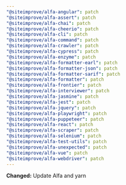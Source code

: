 ```yaml
---
"@siteimprove/alfa-angular": patch
"@siteimprove/alfa-assert": patch
"@siteimprove/alfa-chai": patch
"@siteimprove/alfa-cheerio": patch
"@siteimprove/alfa-cli": patch
"@siteimprove/alfa-command": patch
"@siteimprove/alfa-crawler": patch
"@siteimprove/alfa-cypress": patch
"@siteimprove/alfa-enzyme": patch
"@siteimprove/alfa-formatter-earl": patch
"@siteimprove/alfa-formatter-json": patch
"@siteimprove/alfa-formatter-sarif": patch
"@siteimprove/alfa-formatter": patch
"@siteimprove/alfa-frontier": patch
"@siteimprove/alfa-interviewer": patch
"@siteimprove/alfa-jasmine": patch
"@siteimprove/alfa-jest": patch
"@siteimprove/alfa-jquery": patch
"@siteimprove/alfa-playwright": patch
"@siteimprove/alfa-puppeteer": patch
"@siteimprove/alfa-react": patch
"@siteimprove/alfa-scraper": patch
"@siteimprove/alfa-selenium": patch
"@siteimprove/alfa-test-utils": patch
"@siteimprove/alfa-unexpected": patch
"@siteimprove/alfa-vue": patch
"@siteimprove/alfa-webdriver": patch
---
```


**Changed:** Update Alfa and yarn
